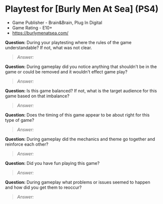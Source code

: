 # Playtest for [Burly Men At Sea] (PS4)

* Game Publisher -  Brain&Brain, Plug In Digital
* Game Rating - E10+
* https://burlymenatsea.com/

**Question:** During your playtesting where the rules of the game understandable? If not, what was not clear.
> _Answer:_ 

**Question:** During gameplay did you notice anything that shouldn't be in the game or could be removed and it wouldn't effect game play?
> _Answer:_ 

**Question:** Is this game balanced? If not, what is the target audience for this game based on that imbalance?
> _Answer:_ 

**Question:** Does the timing of this game appear to be about right for this type of game?
> _Answer:_ 

**Question:** During gameplay did the mechanics and theme go together and reinforce each other?
> _Answer:_ 

**Question:** Did you have fun playing this game?
> _Answer:_ 

**Question:** During gameplay what problems or issues seemed to happen and how did you get them to reoccur?
> _Answer:_ 
